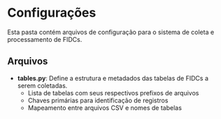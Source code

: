 # Configurações

Esta pasta contém arquivos de configuração para o sistema de coleta e processamento de FIDCs.

## Arquivos

- **tables.py**: Define a estrutura e metadados das tabelas de FIDCs a serem coletadas.
  - Lista de tabelas com seus respectivos prefixos de arquivos
  - Chaves primárias para identificação de registros
  - Mapeamento entre arquivos CSV e nomes de tabelas 